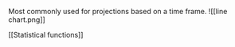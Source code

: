 Most commonly used for projections based on a time frame.
![[line chart.png]]

[[Statistical functions]]